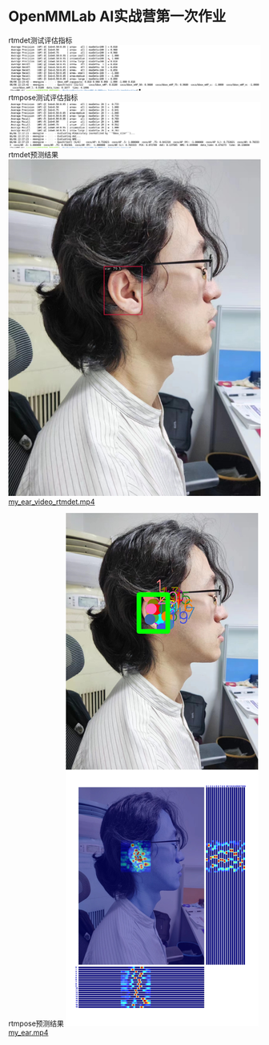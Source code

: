 # OpenMMLab AI实战营第一次作业
rtmdet测试评估指标
![rtmdet测试评估指标.png](rtmdet%E6%B5%8B%E8%AF%95%E8%AF%84%E4%BC%B0%E6%8C%87%E6%A0%87.png)
rtmpose测试评估指标
![rtmpose测试评估指标.png](rtmpose%E6%B5%8B%E8%AF%95%E8%AF%84%E4%BC%B0%E6%8C%87%E6%A0%87.png)
rtmdet预测结果
![my_ear.jpg](mmdetection%2Foutputs%2FE2_rtmdet%2Fvis%2Fmy_ear.jpg)
[my_ear_video_rtmdet.mp4](mmdetection%2Foutputs%2Fmy_ear_video_rtmdet.mp4)

rtmpose预测结果
![my_ear.jpg](mmpose%2Foutputs%2FG2_Fasterrcnn-RTMPose%2Fmy_ear.jpg)
[my_ear.mp4](mmpose%2Foutputs%2FG2_Video%2Fmy_ear.mp4)